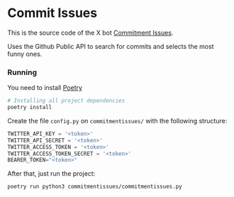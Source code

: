 # Commit Issues

This is the source code of the X bot [Commitment Issues](https://x.com/issuescommit).

Uses the Github Public API to search for commits and selects the most funny ones.

### Running

You need to install [Poetry](https://python-poetry.org/)

```sh
# Installing all project dependencies
poetry install
```

Create the file `config.py` on `commitmentissues/` with the following structure:
```py
TWITTER_API_KEY = '<token>'
TWITTER_API_SECRET = '<token>'
TWITTER_ACCESS_TOKEN = '<token>'
TWITTER_ACCESS_TOKEN_SECRET = '<token>'
BEARER_TOKEN="<token>"
```

After that, just run the project:

```sh
poetry run python3 commitmentissues/commitmentissues.py
```
